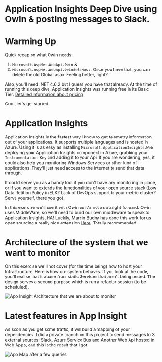 # Application Insights Deep Dive using Owin & posting messages to Slack.

# Warming Up
Quick recap on what Owin needs:
1. `Microsoft.AspNet.WebApi.Owin` &
2. `Microsoft.AspNet.WebApi.OwinSelfHost`.
Once you have that, you can delete the old Global.asax. Feeling better, right? 

Also, you'll need [.NET 4.6.2](https://www.microsoft.com/en-us/download/details.aspx?id=53344) but I guess you have that already.
At the time of running this deep dive, Application Insights was running free in its Basic Tier.
[Detailed information about pricing](https://azure.microsoft.com/en-gb/pricing/details/application-insights/)

Cool, let's get started.

# Application Insights

Application Insights is the fastest way I know to get telemetry information out of your applications. It supports multiple languages and is hosted in Azure. Using it is as easy as installing `Microsoft.ApplicationInsights.Web` deploying your Application Insights component in Azure, grabbing your `Instrumentation Key` and adding it to your Api. If you are wondering, yes, it could also help you monitoring Windows Services or other kind of applications. They'll just need access to the internet to send that data through.

It could serve you as a handy tool if you don't have any monitoring in place, or if you want to extends the functionalities of your open source stack (Low Data Retition Policy in ELK? Lack of DevOps support to your metric cluster? Serve yourself, there you go).

In this exercise we'll use it with Owin as it's not as straight forward.
Owin uses MiddleWare, so we'll need to build our own middleware to speak to Application Insights, HA! Luckily, Marcin Budny has done this work for us open sourcing a really nice extension [Here]( https://github.com/marcinbudny/applicationinsights-owinextensions "owinextension-applicationinsight"). Totally recommended. 

# Architecture of the system that we want to monitor

On this exercise we'll not cover (for the time being) how to host your Infrastructure. 
Here is how our system behaves. If you look at the code, you'll realise that it abuse from static Services that aren't being tested.
The design serves a second purpose which is run a refactor session (to be scheduled).
 
![App Insight Architecture that we are about to monitor](https://dl.dropboxusercontent.com/u/24713287/blog/researchs/appinsight-owin-deepdive/AppInsightOwinDeepDive.jpg)

# Latest features in App Insight

As soon as you get some traffic, it will build a mapping of your dependencies. I did a private branch on this project to send messages to 3 external sources: Slack, Azure Service Bus and Another Web Api hosted in Web Apps, and this is the result that I got:

![App Map after a few queries](https://dl.dropboxusercontent.com/u/24713287/blog/researchs/appinsight-owin-deepdive/AppMap.jpg)


